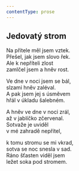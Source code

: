 ```yaml
---
contentType: prose
---
```


## Jedovatý strom

Na přítele měl jsem vztek.  
Přešel, jak jsem slovo řek.  
Ale k nepříteli zlost  
zamlčel jsem a hněv rost.

Ve dne v noci jsem se bál,  
slzami hněv zaléval.  
A pak jsem jej s úsměvem  
hřál v úkladu šalebném.

A hněv ve dne v noci zrál,  
až v jablíčko zčervenal.  
Sotvaže je uviděl  
v mé zahradě nepřítel,

k tomu stromu se mi vkrad,  
sotva se noc snesla v sad.  
Ráno šťasten viděl jsem  
ležet soka pod stromem.
